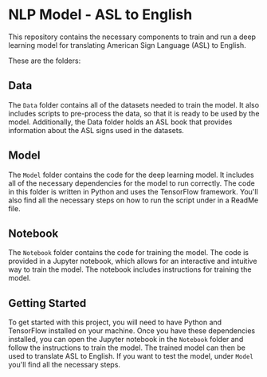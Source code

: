 # NLP Model - ASL to English  <!-- omit in toc -->

This repository contains the necessary components to train and run a deep learning model for translating American Sign Language (ASL) to English.

These are the folders:

## Data

The `Data` folder contains all of the datasets needed to train the model. It also includes scripts to pre-process the data, so that it is ready to be used by the model. Additionally, the Data folder holds an ASL book that provides information about the ASL signs used in the datasets.

## Model

The `Model` folder contains the code for the deep learning model. It includes all of the necessary dependencies for the model to run correctly. The code in this folder is written in Python and uses the TensorFlow framework. You'll also find all the necessary steps on how to run the script under in a ReadMe file.

## Notebook

The `Notebook` folder contains the code for training the model. The code is provided in a Jupyter notebook, which allows for an interactive and intuitive way to train the model. The notebook includes instructions for training the model.

## Getting Started

To get started with this project, you will need to have Python and TensorFlow installed on your machine. Once you have these dependencies installed, you can open the Jupyter notebook in the `Notebook` folder and follow the instructions to train the model. The trained model can then be used to translate ASL to English. If you want to test the model, under `Model` you'll find all the necessary steps.
